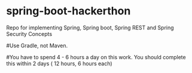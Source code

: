 # spring-boot-hackerthon
Repo for implementing Spring, Spring boot, Spring REST and Spring Security Concepts

#Use Gradle, not Maven.

#You have to spend 4 - 6 hours a day on this work. You should complete this within 2 days ( 12 hours, 6 hours each)
